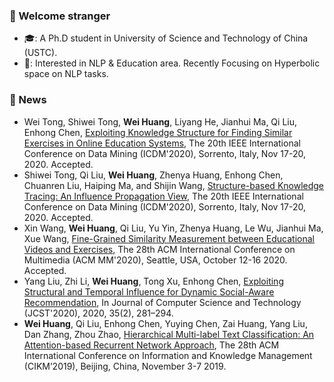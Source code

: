 <!--
**RandolphVI/RandolphVI** is a ✨ _special_ ✨ repository because its `README.md` (this file) appears on your GitHub profile.

Here are some ideas to get you started:

- 🔭 I’m currently working on ...
- 🌱 I’m currently learning ...
- 👯 I’m looking to collaborate on ...
- 🤔 I’m looking for help with ...
- 💬 Ask me about ...
- 📫 How to reach me: ...
- 😄 Pronouns: ...
- ⚡ Fun fact: ...
-->

### 🍻 Welcome stranger
- 🎓: A Ph.D student in University of Science and Technology of China (USTC).
- 🎯: Interested in NLP & Education area. Recently Focusing on Hyperbolic space on NLP tasks.


### 🎉 News
- Wei Tong, Shiwei Tong, **Wei Huang**, Liyang He, Jianhui Ma, Qi Liu, Enhong Chen, [Exploiting Knowledge Structure for Finding Similar Exercises in Online Education Systems](), The 20th IEEE International Conference on Data Mining (ICDM'2020), Sorrento, Italy, Nov 17-20, 2020. Accepted.
- Shiwei Tong, Qi Liu, **Wei Huang**, Zhenya Huang, Enhong Chen, Chuanren Liu, Haiping Ma, and Shijin Wang, [Structure-based Knowledge Tracing: An Influence Propagation View](), The 20th IEEE International Conference on Data Mining (ICDM'2020), Sorrento, Italy, Nov 17-20, 2020. Accepted.
- Xin Wang, **Wei Huang**, Qi Liu, Yu Yin, Zhenya Huang, Le Wu, Jianhui Ma, Xue Wang, [Fine-Grained Similarity Measurement between Educational Videos and Exercises](), The 28th ACM International Conference on Multimedia (ACM MM'2020), Seattle, USA, October 12-16 2020. Accepted.
- Yang Liu, Zhi Li, **Wei Huang**, Tong Xu, Enhong Chen, [Exploiting Structural and Temporal Influence for Dynamic Social-Aware Recommendation](https://link.springer.com/article/10.1007/s11390-020-9956-9), In Journal of Computer Science and Technology (JCST'2020), 2020, 35(2), 281–294. 
- **Wei Huang**, Qi Liu, Enhong Chen, Yuying Chen, Zai Huang, Yang Liu, Dan Zhang, Zhou Zhao, [Hierarchical Multi-label Text Classification: An Attention-based Recurrent Network Approach](https://github.com/RandolphVI/Hierarchical-Multi-Label-Text-Classification), The 28th ACM International Conference on Information and Knowledge Management (CIKM’2019), Beijing, China, November 3-7 2019.
